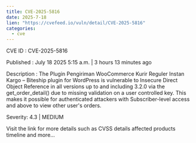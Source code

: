 ```yaml
--- 
title: CVE-2025-5816
date: 2025-7-18
lien: "https://cvefeed.io/vuln/detail/CVE-2025-5816"
categories:
  - cve
---
```


CVE ID : CVE-2025-5816

Published :  July 18
2025
5:15 a.m. | 3 hours
13 minutes ago

Description : The Plugin Pengiriman WooCommerce Kurir Reguler
Instan
Kargo – Biteship plugin for WordPress is vulnerable to Insecure Direct Object Reference in all versions up to
and including
3.2.0 via the get_order_detail() due to missing validation on a user controlled key. This makes it possible for authenticated attackers
with Subscriber-level access and above
to view other user's orders.

Severity: 4.3 | MEDIUM

Visit the link for more details
such as CVSS details
affected products
timeline
and more...
